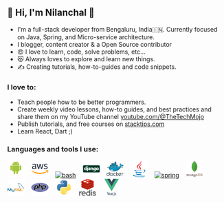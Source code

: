 ## 👋 Hi, I'm Nilanchal :seedling:

* I'm a full-stack developer from Bengaluru, India🇮🇳. Currently focused on Java, Spring, and Micro-service architecture.
* I blogger, content creator & a Open Source contributor
* :heart_eyes:	 I love to learn, code, solve problems, etc...
* :heart_eyes_cat:	Always loves to explore and learn new things.
* ✍️ Creating tutorials, how-to-guides and code snippets.


### I love to:
* Teach people how to be better programmers.
* Create weekly video lessons, how-to guides, and best practices and share them on my YouTube channel [youtube.com/@TheTechMojo](https://youtube.com/@TheTechMojo)
* Publish tutorials, and free courses on [stacktips.com](https:/stacktips.com)
* Learn React, Dart ;)

<h3 align="left">Languages and tools I use:</h4>
<p align="left"> 
  <a href="https://developer.android.com" target="_blank"> <img
            src="https://raw.githubusercontent.com/devicons/devicon/master/icons/android/android-original-wordmark.svg"
            alt="android" width="40" height="40" /></a><span>&nbsp;&nbsp;&nbsp;</span>
  <a href="https://aws.amazon.com" target="_blank"> <img
            src="https://raw.githubusercontent.com/devicons/devicon/master/icons/amazonwebservices/amazonwebservices-original-wordmark.svg"
            alt="aws" width="40" height="40" /></a><span>&nbsp;&nbsp;&nbsp;</span>
 <a href="https://www.gnu.org/software/bash/" target="_blank"> <img
            src="https://www.vectorlogo.zone/logos/gnu_bash/gnu_bash-icon.svg" alt="bash" width="40" height="40" /></a><span>&nbsp;&nbsp;&nbsp;</span>
 <a href="https://www.djangoproject.com/" target="_blank"> <img
            src="https://raw.githubusercontent.com/devicons/devicon/master/icons/django/django-original.svg"
            alt="django" width="40" height="40" /></a><span>&nbsp;&nbsp;&nbsp;</span> 
<a href="https://www.docker.com/" target="_blank"> <img
            src="https://raw.githubusercontent.com/devicons/devicon/master/icons/docker/docker-original-wordmark.svg"
            alt="docker" width="40" height="40" /></a><span>&nbsp;&nbsp;&nbsp;</span> 
<a href="https://www.java.com" target="_blank"> <img
            src="https://raw.githubusercontent.com/devicons/devicon/master/icons/java/java-original.svg" alt="java"
            width="40" height="40" /></a><span>&nbsp;&nbsp;&nbsp;</span> 
<a href="https://spring.io/" target="_blank"> <img
            src="https://www.vectorlogo.zone/logos/springio/springio-icon.svg" alt="spring" width="40" height="40" /></a><span>&nbsp;&nbsp;&nbsp;</span> 
<a href="https://www.mongodb.com/" target="_blank"> <img
            src="https://raw.githubusercontent.com/devicons/devicon/master/icons/mongodb/mongodb-original-wordmark.svg"
            alt="mongodb" width="40" height="40" /></a><span>&nbsp;&nbsp;&nbsp;</span> 
<a href="https://www.mysql.com/" target="_blank"> <img
            src="https://raw.githubusercontent.com/devicons/devicon/master/icons/mysql/mysql-original-wordmark.svg"
            alt="mysql" width="40" height="40" /></a><span>&nbsp;&nbsp;&nbsp;</span> 
<a href="https://www.php.net" target="_blank"> <img
            src="https://raw.githubusercontent.com/devicons/devicon/master/icons/php/php-original.svg" alt="php"
            width="40" height="40" /></a><span>&nbsp;&nbsp;&nbsp;</span> 
<a href="https://www.python.org" target="_blank"> <img
            src="https://raw.githubusercontent.com/devicons/devicon/master/icons/python/python-original.svg"
            alt="python" width="40" height="40" /></a><span>&nbsp;&nbsp;&nbsp;</span> 
<a href="https://redis.io" target="_blank"> <img
            src="https://raw.githubusercontent.com/devicons/devicon/master/icons/redis/redis-original-wordmark.svg"
            alt="redis" width="40" height="40" /></a><span>&nbsp;&nbsp;&nbsp;</span> 
<a href="https://vuejs.org/" target="_blank"> <img
            src="https://raw.githubusercontent.com/devicons/devicon/master/icons/vuejs/vuejs-original-wordmark.svg"
            alt="vuejs" width="40" height="40" /></a></p><br>

